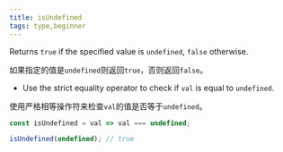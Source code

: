 ```yaml
---
title: isUndefined
tags: type,beginner
---
```


Returns `true` if the specified value is `undefined`, `false` otherwise.

如果指定的值是`undefined`则返回`true`，否则返回`false`。

- Use the strict equality operator to check if `val` is equal to `undefined`.

使用严格相等操作符来检查`val`的值是否等于`undefined`。

```js
const isUndefined = val => val === undefined;
```

```js
isUndefined(undefined); // true
```
